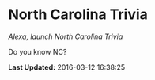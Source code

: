 # North Carolina Trivia
*Alexa, launch North Carolina Trivia*

Do you know NC?

**Last Updated:** 2016-03-12 16:38:25